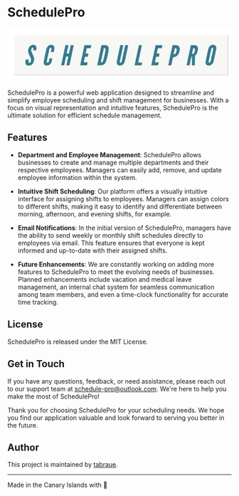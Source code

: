 # SchedulePro

![SchedulePro Logo](/frontend/public/images/SchedulePROsm.png)

SchedulePro is a powerful web application designed to streamline and simplify employee scheduling and shift management for businesses. With a focus on visual representation and intuitive features, SchedulePro is the ultimate solution for efficient schedule management.

## Features

- **Department and Employee Management**: SchedulePro allows businesses to create and manage multiple departments and their respective employees. Managers can easily add, remove, and update employee information within the system.

- **Intuitive Shift Scheduling**: Our platform offers a visually intuitive interface for assigning shifts to employees. Managers can assign colors to different shifts, making it easy to identify and differentiate between morning, afternoon, and evening shifts, for example.

- **Email Notifications**: In the initial version of SchedulePro, managers have the ability to send weekly or monthly shift schedules directly to employees via email. This feature ensures that everyone is kept informed and up-to-date with their assigned shifts.

- **Future Enhancements**: We are constantly working on adding more features to SchedulePro to meet the evolving needs of businesses. Planned enhancements include vacation and medical leave management, an internal chat system for seamless communication among team members, and even a time-clock functionality for accurate time tracking.

## License

SchedulePro is released under the MIT License.

## Get in Touch

If you have any questions, feedback, or need assistance, please reach out to our support team at schedule-pro@outlook.com. We're here to help you make the most of SchedulePro!

Thank you for choosing SchedulePro for your scheduling needs. We hope you find our application valuable and look forward to serving you better in the future.

## Author


This project is maintained by [tabraue](https://github.com/tabraue).

---

Made in the Canary Islands with 🤍

